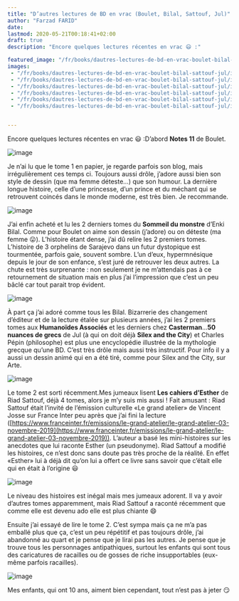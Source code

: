 ```yaml
---
title: "D’autres lectures de BD en vrac (Boulet, Bilal, Sattouf, Jul)"
author: "Farzad FARID"
date: 
lastmod: 2020-05-21T00:18:41+02:00
draft: true
description: "Encore quelques lectures récentes en vrac 😃 :"

featured_image: "/fr/books/dautres-lectures-de-bd-en-vrac-boulet-bilal-sattouf-jul/images/1.jpeg" 
images:
 - "/fr/books/dautres-lectures-de-bd-en-vrac-boulet-bilal-sattouf-jul/images/1.jpeg"
 - "/fr/books/dautres-lectures-de-bd-en-vrac-boulet-bilal-sattouf-jul/images/2.jpeg"
 - "/fr/books/dautres-lectures-de-bd-en-vrac-boulet-bilal-sattouf-jul/images/3.jpeg"
 - "/fr/books/dautres-lectures-de-bd-en-vrac-boulet-bilal-sattouf-jul/images/4.jpeg"
 - "/fr/books/dautres-lectures-de-bd-en-vrac-boulet-bilal-sattouf-jul/images/5.jpeg"
 - "/fr/books/dautres-lectures-de-bd-en-vrac-boulet-bilal-sattouf-jul/images/6.jpeg"


---
```


Encore quelques lectures récentes en vrac 😃 :D’abord **Notes 11** de Boulet. 




![image](images/1.jpeg#layoutTextWidth)



Je n’ai lu que le tome 1 en papier, je regarde parfois son blog, mais irrégulièrement ces temps ci. Toujours aussi drôle, j’adore aussi bien son style de dessin (que ma femme déteste…) que son humour. La dernière longue histoire, celle d’une princesse, d’un prince et du méchant qui se retrouvent coincés dans le monde moderne, est très bien. Je recommande.




![image](images/2.jpeg#layoutTextWidth)

J’ai enfin acheté et lu les 2 derniers tomes du **Sommeil du monstre** d’Enki Bilal. Comme pour Boulet on aime son dessin (j’adore) ou on déteste (ma femme 😛). L’histoire étant dense, j’ai dû relire les 2 premiers tomes. L’histoire de 3 orphelins de Sarajevo dans un futur dystopique est tourmentée, parfois gaie, souvent sombre. L’un d’eux, hypermnésique depuis le jour de son enfance, s’est juré de retrouver les deux autres. La chute est très surprenante : non seulement je ne m’attendais pas à ce retournement de situation mais en plus j’ai l’impression que c’est un peu bâclé car tout parait trop évident.




![image](images/3.jpeg#layoutTextWidth)



À part ça j’ai adoré comme tous les Bilal. Bizarrerie des changement d’éditeur et de la lecture étalée sur plusieurs années, j’ai les 2 premiers tomes aux **Humanoïdes Associés** et les derniers chez **Casterman**…**50 nuances de grecs** de Jul (à qui on doit déjà **Silex and the City**) et Charles Pépin (philosophe) est plus une encyclopédie illustrée de la mythologie grecque qu’une BD. C’est très drôle mais aussi très instructif. Pour info il y a aussi un dessin animé qui en a été tiré, comme pour Silex and the City, sur Arte. 




![image](images/4.jpeg#layoutTextWidth)



Le tome 2 est sorti récemment.Mes jumeaux lisent **Les cahiers d’Esther** de Riad Sattouf, déjà 4 tomes, alors je m’y suis mis aussi ! Fait amusant : Riad Sattouf était l’invité de l’émission culturelle «Le grand atelier» de Vincent Josse sur France Inter peu après que j’ai fini la lecture ([https://www.franceinter.fr/emissions/le-grand-atelier/le-grand-atelier-03-novembre-2019](https://www.franceinter.fr/emissions/le-grand-atelier/le-grand-atelier-03-novembre-2019)). L’auteur a basé les mini-histoires sur les anecdotes que lui raconte Esther (un pseudonyme). Riad Sattouf a modifié les histoires, ce n’est donc sans doute pas très proche de la réalité. En effet «Esther» lui à déjà dit qu’on lui a offert ce livre sans savoir que c’était elle qui en était à l’origine 😃




![image](images/5.jpeg#layoutTextWidth)



Le niveau des histoires est inégal mais mes jumeaux adorent. Il va y avoir d’autres tomes apparemment, mais Riad Sattouf a raconté récemment que comme elle est devenu ado elle est plus chiante 😄

Ensuite j’ai essayé de lire le tome 2. C’est sympa mais ça ne m’a pas emballé plus que ça, c’est un peu répétitif et pas toujours drôle, j’ai abandonné au quart et je pense que je lirai pas les autres. Je pense que je trouve tous les personnages antipathiques, surtout les enfants qui sont tous des caricatures de racailles ou de gosses de riche insupportables (eux-même parfois racailles).




![image](images/6.jpeg#layoutTextWidth)



Mes enfants, qui ont 10 ans, aiment bien cependant, tout n’est pas à jeter 😏
